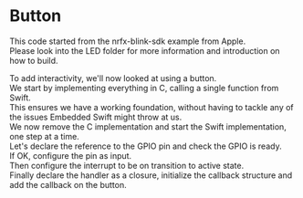 # Button

This code started from the nrfx-blink-sdk example from Apple.  
Please look into the LED folder for more information and introduction on how to build.

To add interactivity, we'll now looked at using a button.  
We start by implementing everything in C, calling a single function from Swift.  
This ensures we have a working foundation, without having to tackle any of the issues Embedded Swift might throw at us.  
We now remove the C implementation and start the Swift implementation, one step at a time.  
Let's declare the reference to the GPIO pin and check the GPIO is ready.  
If OK, configure the pin as input.  
Then configure the interrupt to be on transition to active state.  
Finally declare the handler as a closure, initialize the callback structure and add the callback on the button.  